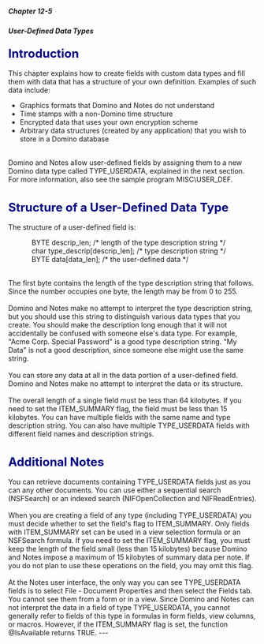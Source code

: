 ##### Chapter 12-5
##### User-Defined Data Types

<b><font size="5" color="#000080">Introduction</font></b><br>
<br>
This chapter explains how to create fields<b><font color="#FF0000"> </font></b>with custom data types and fill them with data that has a structure of your own definition. Examples of such data include:<br>

<ul type="disc">
<li>Graphics formats that Domino and Notes do not understand
<li>Time stamps with a non-Domino time structure
<li>Encrypted data that uses your own encryption scheme
<li>Arbitrary data structures (created by any application) that you wish to store in a Domino database</ul>
<br>
Domino and Notes allow user-defined fields by assigning them to a new Domino data type called TYPE_USERDATA, explained in the next section. For more information, also see the sample program MISC\USER_DEF.<br>
<br>
<br>
<b><font size="5" color="#000080">Structure of a User-Defined Data Type</font></b><br>
<br>
The structure of a user-defined field is:<br>

<ul>
<ul>BYTE  descrip_len;     /* length of the type description string */<br>
char  type_descrip[descrip_len];    /* type description string */<br>
BYTE  data[data_len];    /* the user-defined data */</ul>
</ul>
<br>
The first byte contains the length of the type description string that follows. Since the number occupies one byte, the length may be from 0 to 255.<br>
<br>
Domino and Notes make no attempt to interpret the type description string, but you should use this string to distinguish various data types that you create. You should make the description long enough that it will not accidentally be confused with someone else's data type. For example, &quot;Acme Corp. Special Password&quot; is a good type description string. &quot;My Data&quot; is not a good description, since someone else might use the same string.<br>
<br>
You can store any data at all in the data portion of a user-defined field. Domino and Notes make no attempt to interpret the data or its structure.<br>
<br>
The overall length of a single field must be less than 64 kilobytes. If you need to set the ITEM_SUMMARY flag, the field must be less than 15 kilobytes. You can have multiple fields with the same name and type description string. You can also have multiple TYPE_USERDATA fields with different field names and description strings.<br>
<br>
<br>
<b><font size="5" color="#000080">Additional Notes</font></b><br>
<br>
You can retrieve documents containing TYPE_USERDATA fields just as you can any other documents. You can use either a sequential search (NSFSearch) or an indexed search (NIFOpenCollection and NIFReadEntries).<br>
<br>
When you are creating a field of any type (including TYPE_USERDATA) you must decide whether to set the field's flag to ITEM_SUMMARY. Only fields with ITEM_SUMMARY set can be used in a view selection formula or an NSFSearch formula. If you need to set the ITEM_SUMMARY flag, you must keep the length of the field small (less than 15<b><font color="#FF0000"> </font></b>kilobytes) because Domino and Notes impose a maximum of 15 kilobytes of summary data per note. If you do not plan to use these operations on the field, you may omit this flag.<br>
<br>
At the Notes user interface, the only way you can see TYPE_USERDATA fields is to select File - Document Properties and then select the Fields tab. You cannot see them from a form or in a view. Since Domino and Notes can not interpret the data in a field of type TYPE_USERDATA, you cannot generally refer to fields of this type in formulas in form fields, view columns, or macros. However, if the ITEM_SUMMARY flag is set, the function @IsAvailable returns TRUE.
---
